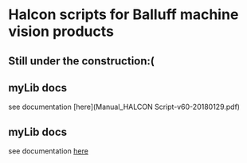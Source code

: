 # Halcon scripts for Balluff machine vision products
## Still under the construction:(

## myLib docs
see documentation [here](Manual_HALCON Script-v60-20180129.pdf)


## myLib docs
see documentation [here](myLib/README.md)
